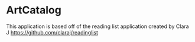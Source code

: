 # ArtCatalog

This application is based off of the reading list application created by Clara J 
https://github.com/claraj/readinglist
